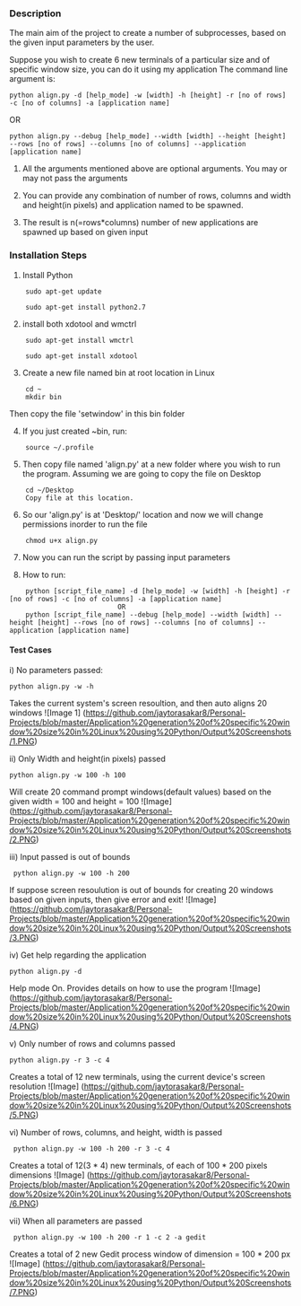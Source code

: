 ### Description

The main aim of the project to create a number of subprocesses, based on the given input parameters by the user. 

Suppose you wish to create 6 new terminals of a particular size and of specific window size, you can do it using my application
The command line argument is: 

```
python align.py -d [help_mode] -w [width] -h [height] -r [no of rows] -c [no of columns] -a [application name]
```
   OR
```
python align.py --debug [help_mode] --width [width] --height [height] --rows [no of rows] --columns [no of columns] --application [application name]
```

1. All the arguments mentioned above are optional arguments. You may or may not pass the arguments

2. You can provide any combination of number of rows, columns and width and height(in pixels) and application named to be spawned. 

3. The result is n(=rows*columns) number of new applications are spawned up based on given input

### Installation Steps 
1. Install Python
```	
	sudo apt-get update
	
	sudo apt-get install python2.7
```
2. install both xdotool and wmctrl
```
	sudo apt-get install wmctrl
		
	sudo apt-get install xdotool
```
3. Create a new file named bin at root location in Linux
```
	cd ~
	mkdir bin
```
Then copy the file 'setwindow' in this bin folder

4. If you just created ~bin, run: 
```
	source ~/.profile
```

5. Then copy file named 'align.py' at a new folder where you wish to run the program. 
Assuming we are going to copy the file on Desktop
```
	cd ~/Desktop
	Copy file at this location. 
```

6. So our 'align.py' is at 'Desktop/' location and now we will change permissions inorder to run the file
```
	chmod u+x align.py
```

7. Now you can run the script by passing input parameters

8. How to run: 
```	
	python [script_file_name] -d [help_mode] -w [width] -h [height] -r [no of rows] -c [no of columns] -a [application name]
                           OR
	python [script_file_name] --debug [help_mode] --width [width] --height [height] --rows [no of rows] --columns [no of columns] --application [application name]
```

#### Test Cases
i) No parameters passed: 
    
``` python align.py -w -h ```
	
Takes the current system's screen resoultion, and then auto aligns 20 windows
![Image 1] (https://github.com/jaytorasakar8/Personal-Projects/blob/master/Application%20generation%20of%20specific%20window%20size%20in%20Linux%20using%20Python/Output%20Screenshots/1.PNG)

	
ii) Only Width and height(in pixels) passed

```python align.py -w 100 -h 100```
	
Will create 20 command prompt windows(default values) based on the given width = 100 and height = 100
![Image] (https://github.com/jaytorasakar8/Personal-Projects/blob/master/Application%20generation%20of%20specific%20window%20size%20in%20Linux%20using%20Python/Output%20Screenshots/2.PNG)

iii) Input passed is out of bounds

``` python align.py -w 100 -h 200```

If suppose screen resoulution is out of bounds for creating 20 windows based on given inputs, then give error and exit!
![Image] (https://github.com/jaytorasakar8/Personal-Projects/blob/master/Application%20generation%20of%20specific%20window%20size%20in%20Linux%20using%20Python/Output%20Screenshots/3.PNG)
    
iv) Get help regarding the application

```python align.py -d```
    
Help mode On. Provides details on how to use the program
![Image] (https://github.com/jaytorasakar8/Personal-Projects/blob/master/Application%20generation%20of%20specific%20window%20size%20in%20Linux%20using%20Python/Output%20Screenshots/4.PNG)

v) Only number of rows and columns passed

```python align.py -r 3 -c 4```

Creates a total of 12 new terminals, using the current device's screen resolution
![Image] (https://github.com/jaytorasakar8/Personal-Projects/blob/master/Application%20generation%20of%20specific%20window%20size%20in%20Linux%20using%20Python/Output%20Screenshots/5.PNG)

vi) Number of rows, columns, and height, width is passed

``` python align.py -w 100 -h 200 -r 3 -c 4```

Creates a total of 12(3 * 4) new terminals, of each of 100 * 200 pixels dimensions
![Image] (https://github.com/jaytorasakar8/Personal-Projects/blob/master/Application%20generation%20of%20specific%20window%20size%20in%20Linux%20using%20Python/Output%20Screenshots/6.PNG)

vii) When all parameters are passed

``` python align.py -w 100 -h 200 -r 1 -c 2 -a gedit```

Creates a total of 2 new Gedit process window of dimension = 100 * 200 px	
![Image] (https://github.com/jaytorasakar8/Personal-Projects/blob/master/Application%20generation%20of%20specific%20window%20size%20in%20Linux%20using%20Python/Output%20Screenshots/7.PNG)
